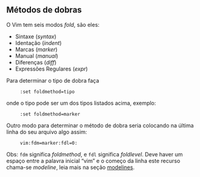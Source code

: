 Métodos de dobras
------------------

O Vim tem seis modos *fold*, são eles:

- Sintaxe (*syntax*)
- Identação (*indent*)
- Marcas (*marker*)
- Manual (*manual*)
- Diferenças (*diff*)
- Expressões Regulares (*expr*)

Para determinar o tipo de dobra faça

         :set foldmethod=tipo

onde o tipo pode ser um dos tipos listados acima, exemplo:

         :set foldmethod=marker

Outro modo para determinar o método de dobra seria colocando na última
linha do seu arquivo algo assim:

         vim:fdm=marker:fdl=0:

Obs: `fdm` significa *foldmethod*, e `fdl` significa
*foldlevel*. Deve haver um espaço entre a palavra inicial
“vim” e o começo da linha este recurso chama-se *modeline*,
leia mais na seção [modelines](../capitulo_2/modelines.md).
